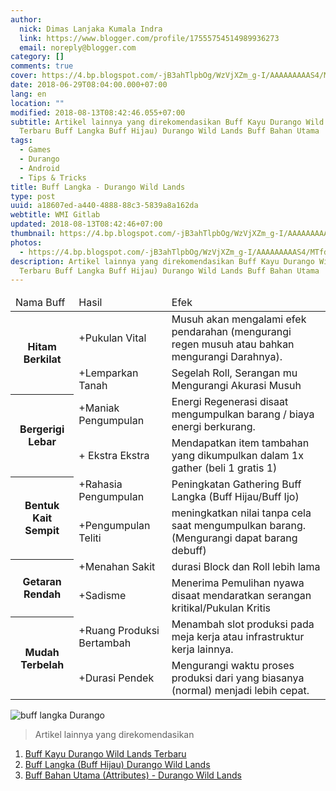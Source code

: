 ```yaml
---
author:
  nick: Dimas Lanjaka Kumala Indra
  link: https://www.blogger.com/profile/17555754514989936273
  email: noreply@blogger.com
category: []
comments: true
cover: https://4.bp.blogspot.com/-jB3ahTlpbOg/WzVjXZm_g-I/AAAAAAAAAS4/MTfdRe9Dcm8MoF6krkWY_d3iciZPaj4VACLcBGAs/s1600/FB_IMG_15302253070912946.jpg
date: 2018-06-29T08:04:00.000+07:00
lang: en
location: ""
modified: 2018-08-13T08:42:46.055+07:00
subtitle: Artikel lainnya yang direkomendasikan Buff Kayu Durango Wild Lands
  Terbaru Buff Langka Buff Hijau) Durango Wild Lands Buff Bahan Utama
tags:
  - Games
  - Durango
  - Android
  - Tips & Tricks
title: Buff Langka - Durango Wild Lands
type: post
uuid: a18607ed-a440-4888-88c3-5839a8a162da
webtitle: WMI Gitlab
updated: 2018-08-13T08:42:46+07:00
thumbnail: https://4.bp.blogspot.com/-jB3ahTlpbOg/WzVjXZm_g-I/AAAAAAAAAS4/MTfdRe9Dcm8MoF6krkWY_d3iciZPaj4VACLcBGAs/s1600/FB_IMG_15302253070912946.jpg
photos:
  - https://4.bp.blogspot.com/-jB3ahTlpbOg/WzVjXZm_g-I/AAAAAAAAAS4/MTfdRe9Dcm8MoF6krkWY_d3iciZPaj4VACLcBGAs/s1600/FB_IMG_15302253070912946.jpg
description: Artikel lainnya yang direkomendasikan Buff Kayu Durango Wild Lands
  Terbaru Buff Langka Buff Hijau) Durango Wild Lands Buff Bahan Utama
---
```


<table><thead><tr><td>Nama Buff</td><td>Hasil</td><td>Efek</td></tr></thead><tbody><tr><th rowspan="2">Hitam Berkilat</th><td>+Pukulan Vital</td><td>Musuh akan mengalami efek pendarahan (mengurangi regen musuh atau bahkan mengurangi Darahnya).</td></tr><tr><td>+Lemparkan Tanah</td><td>Segelah Roll, Serangan mu Mengurangi Akurasi Musuh</td></tr><tr><th rowspan="2">Bergerigi Lebar</th><td>+Maniak Pengumpulan </td><td>Energi Regenerasi disaat mengumpulkan barang / biaya energi berkurang.</td></tr><tr><td> + Ekstra Ekstra</td><td>Mendapatkan item tambahan yang dikumpulkan dalam 1x gather (beli 1 gratis 1)</td></tr><tr><th rowspan="2">Bentuk Kait Sempit</th><td>+Rahasia Pengumpulan </td><td>Peningkatan Gathering Buff Langka (Buff Hijau/Buff Ijo)</td></tr><tr><td>+Pengumpulan Teliti</td><td>meningkatkan nilai tanpa cela saat mengumpulkan barang. (Mengurangi dapat barang debuff)</td></tr><tr><th rowspan="2">Getaran Rendah</th><td>+Menahan Sakit </td><td>durasi Block dan Roll lebih lama</td></tr><tr><td>+Sadisme</td><td>Menerima Pemulihan nyawa disaat mendaratkan serangan kritikal/Pukulan Kritis</td></tr> <tr><th rowspan="2">Mudah Terbelah</th><td>+Ruang Produksi Bertambah</td><td>Menambah slot produksi pada meja kerja atau infrastruktur kerja lainnya.</td></tr><tr><td>+Durasi Pendek</td><td>Mengurangi waktu proses produksi dari yang biasanya (normal) menjadi lebih cepat.</td></tr></tbody></table><!-- DivTable.com --><img src="https://4.bp.blogspot.com/-jB3ahTlpbOg/WzVjXZm_g-I/AAAAAAAAAS4/MTfdRe9Dcm8MoF6krkWY_d3iciZPaj4VACLcBGAs/s1600/FB_IMG_15302253070912946.jpg" title="buff langka Durango"> <div><blockquote>Artikel lainnya yang direkomendasikan</blockquote><ol> <li><a href="https://web-manajemen.blogspot.com/2018/08/buff-kayu-durango-wild-lands-english.html" title="Buff Kayu Durango Wild Lands" alt="Woods buff Durango Wild Lands" rel="follow">Buff Kayu Durango Wild Lands Terbaru</a></li> <li class="none"><a href="https://web-manajemen.blogspot.com/2018/06/buff-langka-durango-wild-lands.html" title="Buff Langka (Buff Hijau) Durango Wild Lands" alt="Buff Langka (Buff Hijau) Durango Wild Lands" rel="follow">Buff Langka (Buff Hijau) Durango Wild Lands</a></li> <li><a href="https://web-manajemen.blogspot.com/2018/06/buff-bahan-utama-attributes-durango.html" title="Buff Bahan Utama (Attributes) - Durango Wild Lands" alt="Buff Bahan Utama (Attributes) - Durango Wild Lands" rel="follow">Buff Bahan Utama (Attributes) - Durango Wild Lands</a></li> </ol></div><script>document.querySelectorAll("pre,code");
  pretext.forEach(function (el) {
    el.classList.toggle("notranslate", true);
  });</script><script>document.querySelectorAll("pre,code");
  pretext.forEach(function (el) {
    el.classList.toggle("notranslate", true);
  });</script><script>document.querySelectorAll("pre,code");
  pretext.forEach(function (el) {
    el.classList.toggle("notranslate", true);
  });</script>